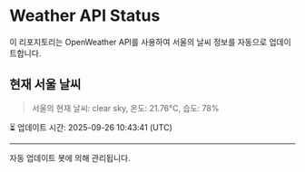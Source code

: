 
# Weather API Status

이 리포지토리는 OpenWeather API를 사용하여 서울의 날씨 정보를 자동으로 업데이트합니다.

## 현재 서울 날씨
> 서울의 현재 날씨: clear sky, 온도: 21.76°C, 습도: 78%

⏳ 업데이트 시간: 2025-09-26 10:43:41 (UTC)

---
자동 업데이트 봇에 의해 관리됩니다.
